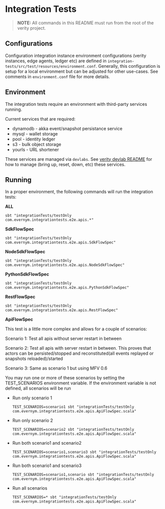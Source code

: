 # Integration Tests
> **NOTE:** All commands in this README must run from the
root of the verity project.

## Configurations
Configuration integration instance environment configurations (verity instances, edge agents, ledger etc)
  are defined in `integration-tests/src/test/resources/environment.conf`. Generally, this configuration is setup for a local environment but can be adjusted for other use-cases. See comments in `environment.conf` file for more details.

## Environment
The integration tests require an environment with third-party services running.

Current services that are required:
* dynamodb - akka event/snapshot persistance service
* mysql - wallet storage
* pool - identity ledger
* s3 - bulk object storage
* yourls - URL shortener 

These services are managed via `devlabs`. See [verity devlab README](../devlab/README.md) for how to manage (bring up, reset, down, etc) these services.


## Running
In a proper environment, the following commands will run the integration tests: 

**ALL**
```
sbt "integrationTests/testOnly com.evernym.integrationtests.e2e.apis.*"
```

**SdkFlowSpec**
```
sbt "integrationTests/testOnly com.evernym.integrationtests.e2e.apis.SdkFlowSpec"
```

**NodeSdkFlowSpec**
```
sbt "integrationTests/testOnly com.evernym.integrationtests.e2e.apis.NodeSdkFlowSpec"
```

**PythonSdkFlowSpec**
```
sbt "integrationTests/testOnly com.evernym.integrationtests.e2e.apis.PythonSdkFlowSpec"
```

**RestFlowSpec**
```
sbt "integrationTests/testOnly com.evernym.integrationtests.e2e.apis.RestFlowSpec"
```


**ApiFlowSpec**

This test is a little more complex and allows for a couple of scenarios:

Scenario 1: Test all apis without server restart in between

Scenario 2: Test all apis with server restart in between. This proves that
            actors can be persisted/stopped and reconstituted(all events
            replayed or snapshots reloaded)/started

Scenario 3: Same as scenario 1 but using MFV 0.6

You may run one or more of these scenarios by setting the
TEST_SCENARIOS environment variable.  If the environment variable is not defined, all scenarios will be run

* Run only scenario 1
  ```
  TEST_SCENARIOS=scenario1 sbt "integrationTests/testOnly com.evernym.integrationtests.e2e.apis.ApiFlowSpec.scala"
  ```
* Run only scenario 2
  ```
  TEST_SCENARIOS=scenario2 sbt "integrationTests/testOnly com.evernym.integrationtests.e2e.apis.ApiFlowSpec.scala"
  ```
* Run both scenario1 and scenario2
  ```
  TEST_SCENARIOS=scenario1,scenario3 sbt "integrationTests/testOnly com.evernym.integrationtests.e2e.apis.ApiFlowSpec.scala"
  ```
* Run both scenario1 and scenario3
  ```
  TEST_SCENARIOS=scenario1,scenario sbt "integrationTests/testOnly com.evernym.integrationtests.e2e.apis.ApiFlowSpec.scala"
  ```
* Run all scenarios
  ```
  TEST_SCENARIOS=* sbt "integrationTests/testOnly com.evernym.integrationtests.e2e.apis.ApiFlowSpec.scala"
  ```